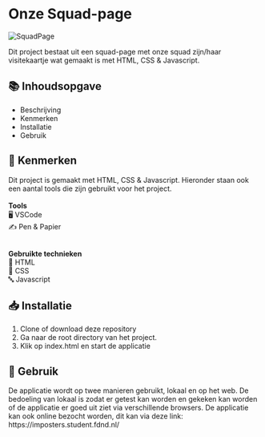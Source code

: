 <h1>Onze Squad-page</h1>

![SquadPage](https://user-images.githubusercontent.com/112861033/190993340-bc45857f-2080-4614-b821-f28e0e262261.jpg)

Dit project bestaat uit een squad-page met onze squad zijn/haar visitekaartje wat gemaakt is met HTML, CSS & Javascript.

<h2>📚 Inhoudsopgave</h2>
<ul>
  <li>Beschrijving</li>
  <li>Kenmerken</li>
  <li>Installatie</li>
  <li>Gebruik</li>
</ul>

<h2>🌠 Kenmerken</h2>
Dit project is gemaakt met HTML, CSS & Javascript. Hieronder staan ook een aantal tools die zijn gebruikt voor het project.
<br>
<br>
<strong>Tools</strong>
<br>
🖥️ VSCode<br>
✍ Pen & Papier
<br>
<br>

<strong>Gebruikte technieken</strong>
<br>
🔢 HTML <br>
:lipstick: CSS<br>
🔤 Javascript

<h2>📥 Installatie</h2>
<ol>
  <li>Clone of download deze repository</li>
  <li>Ga naar de root directory van het project.</li>
  <li>Klik op index.html en start de applicatie</li>
</ol>

<h2>🔑 Gebruik</h2>
De applicatie wordt op twee manieren gebruikt, lokaal en op het web. De bedoeling van lokaal is zodat er getest kan worden en gekeken kan worden of de applicatie er goed uit ziet via verschillende browsers. De applicatie kan ook online bezocht worden, dit kan via deze link:
https://imposters.student.fdnd.nl/
